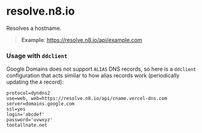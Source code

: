 # resolve.n8.io

Resolves a hostname.

> **Example**: https://resolve.n8.io/api/example.com

### Usage with `ddclient`

Google Domains does not support `ALIAS` DNS records, so here is a `ddclient`
configuration that acts similar to how alias records work (periodically updating
the `A` record):

```
protocol=dyndns2
use=web, web=https://resolve.n8.io/api/cname.vercel-dns.com
server=domains.google.com
ssl=yes
login='abcdef'
password='uvwxyz'
tootallnate.net
```
